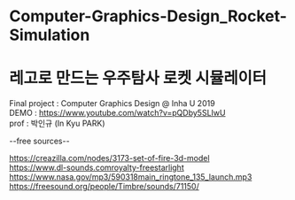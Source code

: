 # Computer-Graphics-Design_Rocket-Simulation
# 레고로 만드는 우주탐사 로켓 시뮬레이터 

Final project : Computer Graphics Design @ Inha U 2019   
DEMO : https://www.youtube.com/watch?v=pQDby5SLIwU   
prof : 박인규 (In Kyu PARK)   
   
      
--free sources--   

https://creazilla.com/nodes/3173-set-of-fire-3d-model   
https://www.dl-sounds.comroyalty-freestarlight   
https://www.nasa.gov/mp3/590318main_ringtone_135_launch.mp3   
https://freesound.org/people/Timbre/sounds/71150/
